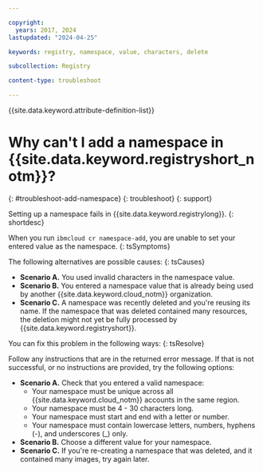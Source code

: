 ```yaml
---

copyright:
  years: 2017, 2024
lastupdated: "2024-04-25"

keywords: registry, namespace, value, characters, delete

subcollection: Registry

content-type: troubleshoot

---
```


{{site.data.keyword.attribute-definition-list}}

# Why can't I add a namespace in {{site.data.keyword.registryshort_notm}}?
{: #troubleshoot-add-namespace}
{: troubleshoot}
{: support}

Setting up a namespace fails in {{site.data.keyword.registrylong}}.
{: shortdesc}

When you run `ibmcloud cr namespace-add`, you are unable to set your entered value as the namespace.
{: tsSymptoms}

The following alternatives are possible causes:
{: tsCauses}

- **Scenario A.** You used invalid characters in the namespace value.
- **Scenario B.** You entered a namespace value that is already being used by another {{site.data.keyword.cloud_notm}} organization.
- **Scenario C.** A namespace was recently deleted and you're reusing its name. If the namespace that was deleted contained many resources, the deletion might not yet be fully processed by {{site.data.keyword.registryshort}}.


You can fix this problem in the following ways:
{: tsResolve}

Follow any instructions that are in the returned error message. If that is not successful, or no instructions are provided, try the following options:

- **Scenario A.** Check that you entered a valid namespace:
    - Your namespace must be unique across all {{site.data.keyword.cloud_notm}} accounts in the same region.
    - Your namespace must be 4 - 30 characters long.
    - Your namespace must start and end with a letter or number.
    - Your namespace must contain lowercase letters, numbers, hyphens (-), and underscores (_) only.
- **Scenario B.** Choose a different value for your namespace.
- **Scenario C.** If you're re-creating a namespace that was deleted, and it contained many images, try again later.
